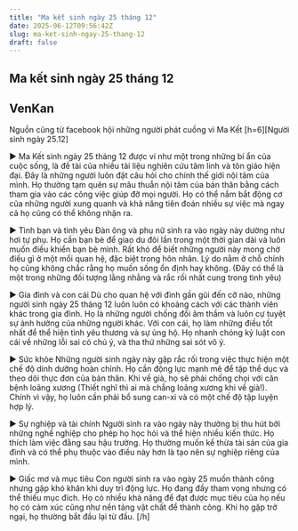 ```yaml
---
title: "Ma kết sinh ngày 25 tháng 12"
date: 2025-06-12T09:56:42Z
slug: ma-ket-sinh-ngay-25-thang-12
draft: false
---
```


## Ma kết sinh ngày 25 tháng 12

## VenKan

Nguồn cũng từ facebook hội những người phát cuồng vì Ma Kết
[h=6][Người sinh ngày 25.12]
 
 ► Ma Kết sinh ngày 25 tháng 12 được ví như một trong những bí ẩn của  cuộc sống, là đề tài của nhiều tài liệu nghiên cứu tâm linh và tôn giáo  hiện đại. Đây là những người luôn đặt câu hỏi cho chính thế giới nội tâm  của mình. Họ thường tạm quên sự mâu thuẫn nội tâm của bản thân bằng  cách tham gia vào các công việc giúp đỡ mọi người. Họ có thể nắm bắt  động cơ của những người xung quanh và khả năng tiên đoán nhiều sự việc mà ngay cả họ cũng có thể không nhận ra.
 
 ► Tình bạn và tình yêu
 Đàn ông và phụ nữ sinh ra vào ngày này dường như hơi tự phụ. Họ cần bạn  bè để giao du đôi lần trong một thời gian dài và luôn muốn điều khiển  bạn bè mình. Rất khó để biết những người này mong chờ điều gì ở một mối  quan hệ, đặc biệt trong hôn nhân. Lý do nằm ở chỗ chính họ cũng không  chắc rằng họ muốn sống ổn định hay không. (Đây có thể là một trong những  đối tượng lằng nhằng và rắc rối nhất cung trong tình yêu)
 
 ► Gia đình và con cái
 Dù cho quan hệ với đình gần gũi đến cỡ nào, những người sinh ngày 25  tháng 12 luôn luôn có khoảng cách với các thành viên khác trong gia  đình. Họ là những người chống đối âm thầm và luôn cự tuyệt sự ảnh hưởng  của những người khác. Với con cái, họ làm những điều tốt nhất để thể  hiện tình yêu thương và sự ủng hộ. Họ nhanh chóng kỷ luật con cái về  những lỗi sai có chủ ý, và tha thứ những sai sót vô ý.
 
 ► Sức khỏe
 Những người sinh ngày này gặp rắc rối trong việc thực hiện một chế độ  dinh dưỡng hoàn chỉnh. Họ cần động lực mạnh mẽ để tập thể dục và theo  dõi thực đơn của bản thân. Khi về già, họ sẽ phải chống chọi với căn  bệnh loãng xương (Thiết nghĩ thì ai mà chẳng loãng xương khi về già!).  Chính vì vậy, họ luôn cần phải bổ sung can-xi và có một chế độ tập luyện  hợp lý.
 
 ► Sự nghiệp và tài chính
 Người sinh ra vào ngày  này thường bị thu hút bởi những nghề nghiệp cho phép họ học hỏi và thể  hiện nhiều kiến thức. Họ thích làm việc đằng sau hậu trường.  Họ thường  muốn kế thừa tài sản của gia đình và có thể phụ thuộc vào điều này hơn  là tạo nên sự nghiệp riêng của mình.
 
 ► Giấc mơ và mục tiêu
  Con người sinh ra vào ngày 25 muốn thành công nhưng gặp khó khăn khi duy  trì động lực. Họ đang đầy tham vọng nhưng có thể thiếu mục đích. Họ có  nhiều khả năng để đạt được mục tiêu của họ nếu họ có cảm xúc cũng như  nền tảng vật chất để thành công. Khi họ gặp trở ngại, họ thường bắt đầu  lại từ đầu.
[/h]